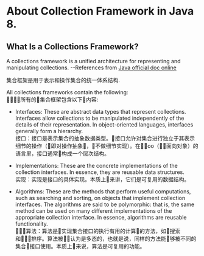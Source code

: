 # About Collection Framework in Java 8.  

## What Is a Collections Framework?
A collections framework is a unified architecture for representing and manipulating collections. --References from [Java official doc online](https://docs.oracle.com/javase/tutorial/collections/intro/index.html)  

集合框架是用于表示和操作集合的统一体系结构.  

 All collections frameworks contain the following:  
 所有的集合框架包含以下内容:
 - Interfaces: These are abstract data types that represent collections. Interfaces allow collections to be manipulated independently of the details of their representation. In object-oriented languages, interfaces generally form a hierarchy.  
 接口：接口是表示集合的抽象数据类型。接口允许对集合进行独立于其表示细节的操作（即对操作抽象，不做细节实现）。在oo（面向对象）的语言里，接口通常构成一个层次结构。
- Implementations: These are the concrete implementations of the collection interfaces. In essence, they are reusable data structures.  
实现：实现是接口的具体实现。本质上来讲，它们是可复用的数据结构。

- Algorithms: These are the methods that perform useful computations, such as searching and sorting, on objects that implement collection interfaces. The algorithms are said to be polymorphic: that is, the same method can be used on many different implementations of the appropriate collection interface. In essence, algorithms are reusable functionality.  
算法：算法是实现集合接口的执行有用的计算的方法，如搜索和排序。算法被认为是多态的，也就是说，同样的方法能够被不同的集合接口使用。本质上来说，算法是可复用的功能。